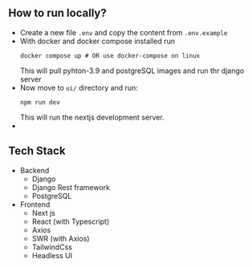 ## How to run locally?

* Create a new file `.env` and copy the content from `.env.example` 
* With docker and docker compose installed run
    ```shell
    docker compose up # OR use docker-compose on linux
    ```
  This will pull pyhton-3.9 and postgreSQL images and run thr django server
* Now move to `ui/` directory and run:
    ```shell
    npm run dev
    ```
  This will run the nextjs development server.
* 

## Tech Stack

* Backend
  * Django
  * Django Rest framework
  * PostgreSQL
* Frontend
  * Next js
  * React (with Typescript)
  * Axios
  * SWR (with Axios)
  * TailwindCss
  * Headless UI

